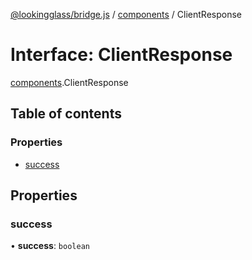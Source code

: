 [@lookingglass/bridge.js](../README.md) / [components](../modules/components.md) / ClientResponse

# Interface: ClientResponse

[components](../modules/components.md).ClientResponse

## Table of contents

### Properties

- [success](components.ClientResponse.md#success)

## Properties

### success

• **success**: `boolean`
